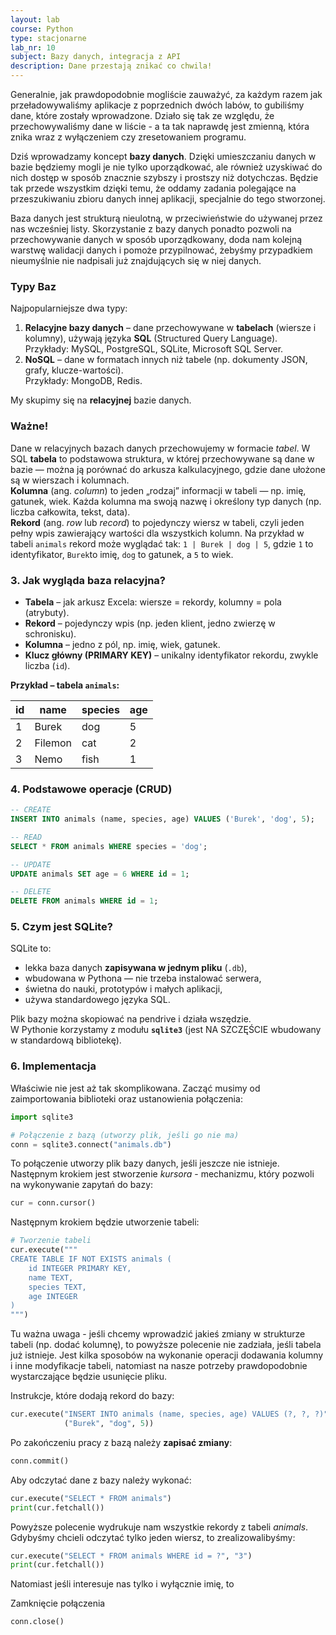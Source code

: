 ```yaml
---
layout: lab
course: Python
type: stacjonarne
lab_nr: 10
subject: Bazy danych, integracja z API
description: Dane przestają znikać co chwila!
---
```

Generalnie, jak prawdopodobnie mogliście zauważyć, za każdym razem jak przeładowywaliśmy aplikacje z poprzednich dwóch labów, to gubiliśmy dane, które zostały wprowadzone. Działo się tak ze względu, że przechowywaliśmy dane w liście - a ta tak naprawdę jest zmienną, która znika wraz z wyłączeniem czy zresetowaniem programu. 

Dziś wprowadzamy koncept **bazy danych**. Dzięki umieszczaniu danych w bazie będziemy mogli je nie tylko uporządkować, ale również uzyskiwać do nich dostęp w sposób znacznie szybszy i prostszy niż dotychczas. Będzie tak przede wszystkim dzięki temu, że oddamy zadania polegające na przeszukiwaniu zbioru danych innej aplikacji, specjalnie do tego stworzonej.

Baza danych jest strukturą nieulotną, w przeciwieństwie do używanej przez nas wcześniej listy. Skorzystanie z bazy danych ponadto pozwoli na przechowywanie danych w sposób uporządkowany, doda nam kolejną warstwę walidacji danych i pomoże przypilnować, żebyśmy przypadkiem nieumyślnie nie nadpisali już znajdujących się w niej danych. 

### Typy Baz

Najpopularniejsze dwa typy:
1. **Relacyjne bazy danych** – dane przechowywane w **tabelach** (wiersze i kolumny), używają języka **SQL** (Structured Query Language).  
    Przykłady: MySQL, PostgreSQL, SQLite, Microsoft SQL Server.
2. **NoSQL** – dane w formatach innych niż tabele (np. dokumenty JSON, grafy, klucze-wartości).  
    Przykłady: MongoDB, Redis.

My skupimy się na **relacyjnej** bazie danych.

### Ważne!

Dane w relacyjnych bazach danych przechowujemy w formacie *tabel*. W SQL **tabela** to podstawowa struktura, w której przechowywane są dane w bazie — można ją porównać do arkusza kalkulacyjnego, gdzie dane ułożone są w wierszach i kolumnach.  
**Kolumna** (ang. _column_) to jeden „rodzaj” informacji w tabeli — np. imię, gatunek, wiek. Każda kolumna ma swoją nazwę i określony typ danych (np. liczba całkowita, tekst, data).  
**Rekord** (ang. _row_ lub _record_) to pojedynczy wiersz w tabeli, czyli jeden pełny wpis zawierający wartości dla wszystkich kolumn. Na przykład w tabeli `animals` rekord może wyglądać tak: `1 | Burek | dog | 5`, gdzie `1` to identyfikator, `Burek`to imię, `dog` to gatunek, a `5` to wiek. 

### 3. Jak wygląda baza relacyjna?

- **Tabela** – jak arkusz Excela: wiersze = rekordy, kolumny = pola (atrybuty).
- **Rekord** – pojedynczy wpis (np. jeden klient, jedno zwierzę w schronisku).
- **Kolumna** – jedno z pól, np. imię, wiek, gatunek.
- **Klucz główny (PRIMARY KEY)** – unikalny identyfikator rekordu, zwykle liczba (`id`).

**Przykład – tabela `animals`:**

|id|name|species|age|
|---|---|---|---|
|1|Burek|dog|5|
|2|Filemon|cat|2|
|3|Nemo|fish|1|


### 4. Podstawowe operacje (CRUD)

```sql
-- CREATE
INSERT INTO animals (name, species, age) VALUES ('Burek', 'dog', 5);

-- READ
SELECT * FROM animals WHERE species = 'dog';

-- UPDATE
UPDATE animals SET age = 6 WHERE id = 1;

-- DELETE
DELETE FROM animals WHERE id = 1;
```


### 5. Czym jest SQLite?

SQLite to:

- lekka baza danych **zapisywana w jednym pliku** (`.db`),
- wbudowana w Pythona — nie trzeba instalować serwera,
- świetna do nauki, prototypów i małych aplikacji,
- używa standardowego języka SQL.

Plik bazy można skopiować na pendrive i działa wszędzie.  
W Pythonie korzystamy z modułu **`sqlite3`** (jest NA SZCZĘŚCIE wbudowany w standardową bibliotekę).

### 6. Implementacja

Właściwie nie jest aż tak skomplikowana. Zacząć musimy od zaimportowania biblioteki oraz ustanowienia połączenia:

```python
import sqlite3

# Połączenie z bazą (utworzy plik, jeśli go nie ma)
conn = sqlite3.connect("animals.db")
```

To połączenie utworzy plik bazy danych, jeśli jeszcze nie istnieje. Następnym krokiem jest stworzenie *kursora* - mechanizmu, który pozwoli na wykonywanie zapytań do bazy:

```python
cur = conn.cursor()
```


Następnym krokiem będzie utworzenie tabeli:

```python
# Tworzenie tabeli
cur.execute("""
CREATE TABLE IF NOT EXISTS animals (
    id INTEGER PRIMARY KEY,
    name TEXT,
    species TEXT,
    age INTEGER
)
""")
```

Tu ważna uwaga - jeśli chcemy wprowadzić jakieś zmiany w strukturze tabeli (np. dodać kolumnę), to powyższe polecenie nie zadziała, jeśli tabela już istnieje. Jest kilka sposobów na wykonanie operacji dodawania kolumny i inne modyfikacje tabeli, natomiast na nasze potrzeby prawdopodobnie wystarczające będzie usunięcie pliku.

Instrukcje, które dodają rekord do bazy:

```python
cur.execute("INSERT INTO animals (name, species, age) VALUES (?, ?, ?)",
            ("Burek", "dog", 5))
```

Po zakończeniu pracy z bazą należy **zapisać zmiany**:

```python
conn.commit()
```

Aby odczytać dane z bazy należy wykonać:

```python
cur.execute("SELECT * FROM animals")
print(cur.fetchall())
```

Powyższe polecenie wydrukuje nam wszystkie rekordy z tabeli *animals*. Gdybyśmy chcieli odczytać tylko jeden wiersz, to zrealizowalibyśmy:

```python
cur.execute("SELECT * FROM animals WHERE id = ?", "3")  
print(cur.fetchall())
```

Natomiast jeśli interesuje nas tylko i wyłącznie imię, to 

Zamknięcie połączenia

```python
conn.close()
```